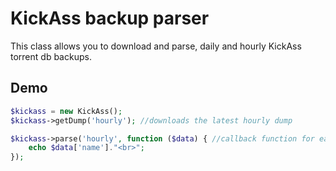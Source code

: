 KickAss backup parser
=========

This class allows you to download and parse, daily and hourly KickAss torrent db backups.

Demo
----

```php
$kickass = new KickAss();
$kickass->getDump('hourly'); //downloads the latest hourly dump

$kickass->parse('hourly', function ($data) { //callback function for each parsed torrent
    echo $data['name']."<br>";
});
```
